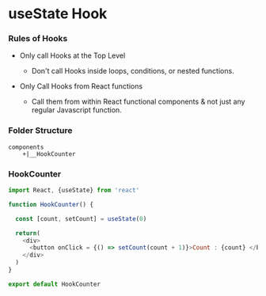 # useState Hook 

### Rules of Hooks

- Only call Hooks at the Top Level
  - Don't call Hooks inside loops, conditions, or nested functions.

- Only Call Hooks from React functions
  - Call them from within React functional components & not just any regular Javascript function.


### Folder Structure
```
components
    +|__HookCounter
```

### HookCounter
```js
import React, {useState} from 'react'

function HookCounter() {

  const [count, setCount] = useState(0)

  return(
    <div>
      <button onClick = {() => setCount(count + 1)}>Count : {count} </button>
    </div>
  )
}

export default HookCounter
```

